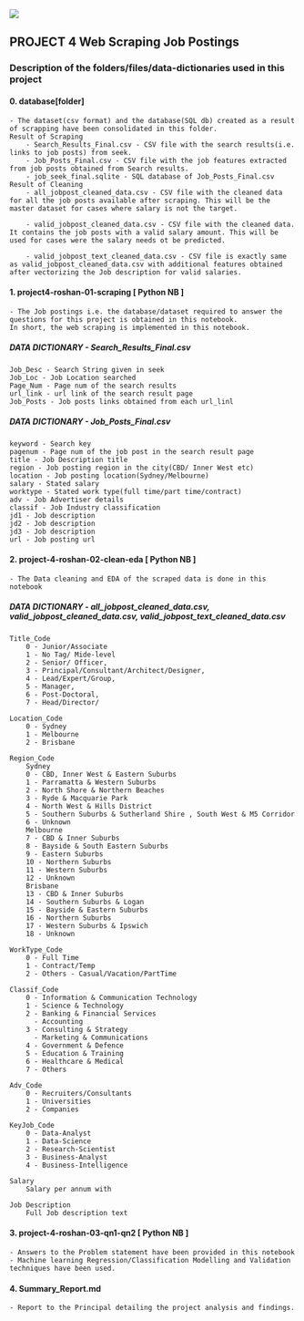 ![](https://ga-dash.s3.amazonaws.com/production/assets/logo-9f88ae6c9c3871690e33280fcf557f33.png)
## PROJECT 4 Web Scraping Job Postings

### Description of the folders/files/data-dictionaries used in this project

#### 0. database[folder]
    - The dataset(csv format) and the database(SQL db) created as a result of scrapping have been consolidated in this folder.
    Result of Scraping
        - Search_Results_Final.csv - CSV file with the search results(i.e. links to job posts) from seek.
        - Job_Posts_Final.csv - CSV file with the job features extracted from job posts obtained from Search results.
        - job_seek_final.sqlite - SQL database of Job_Posts_Final.csv
    Result of Cleaning
        - all_jobpost_cleaned_data.csv - CSV file with the cleaned data for all the job posts available after scraping. This will be the master dataset for cases where salary is not the target.
        
        - valid_jobpost_cleaned_data.csv - CSV file with the cleaned data. It contains the job posts with a valid salary amount. This will be used for cases were the salary needs ot be predicted.
        
        - valid_jobpost_text_cleaned_data.csv - CSV file is exactly same as valid_jobpost_cleaned_data.csv with additional features obtained after vectorizing the Job description for valid salaries.
        
#### 1. project4-roshan-01-scraping [ Python NB ]
    - The Job postings i.e. the database/dataset required to answer the questions for this project is obtained in this notebook.
    In short, the web scraping is implemented in this notebook.
##### DATA DICTIONARY - Search_Results_Final.csv
    Job_Desc - Search String given in seek
    Job_Loc - Job Location searched
    Page_Num - Page num of the search results
    url_link - url link of the search result page
    Job_Posts - Job posts links obtained from each url_linl
    
##### DATA DICTIONARY - Job_Posts_Final.csv
    keyword - Search key
    pagenum - Page num of the job post in the search result page
    title - Job Description title
    region - Job posting region in the city(CBD/ Inner West etc)
    location - Job posting location(Sydney/Melbourne)
    salary - Stated salary
    worktype - Stated work type(full time/part time/contract)
    adv - Job Advertiser details
    classif - Job Industry classification
    jd1 - Job description
    jd2 - Job description
    jd3 - Job description
    url - Job posting url

#### 2. project-4-roshan-02-clean-eda [ Python NB ]
    - The Data cleaning and EDA of the scraped data is done in this notebook
    

##### DATA DICTIONARY - all_jobpost_cleaned_data.csv,  valid_jobpost_cleaned_data.csv, valid_jobpost_text_cleaned_data.csv

    Title_Code
        0 - Junior/Associate 
        1 - No Tag/ Mide-level
        2 - Senior/ Officer, 
        3 - Principal/Consultant/Architect/Designer, 
        4 - Lead/Expert/Group, 
        5 - Manager, 
        6 - Post-Doctoral, 
        7 - Head/Director/

    Location_Code
        0 - Sydney
        1 - Melbourne
        2 - Brisbane

    Region_Code
        Sydney
        0 - CBD, Inner West & Eastern Suburbs
        1 - Parramatta & Western Suburbs
        2 - North Shore & Northern Beaches 
        3 - Ryde & Macquarie Park 
        4 - North West & Hills District 
        5 - Southern Suburbs & Sutherland Shire , South West & M5 Corridor 
        6 - Unknown
        Melbourne
        7 - CBD & Inner Suburbs                
        8 - Bayside & South Eastern Suburbs
        9 - Eastern Suburbs
        10 - Northern Suburbs
        11 - Western Suburbs
        12 - Unknown
        Brisbane
        13 - CBD & Inner Suburbs
        14 - Southern Suburbs & Logan
        15 - Bayside & Eastern Suburbs
        16 - Northern Suburbs
        17 - Western Suburbs & Ipswich
        18 - Unknown

    WorkType_Code
        0 - Full Time
        1 - Contract/Temp
        2 - Others - Casual/Vacation/PartTime

    Classif_Code
        0 - Information & Communication Technology
        1 - Science & Technology
        2 - Banking & Financial Services 
          - Accounting
        3 - Consulting & Strategy
          - Marketing & Communications 
        4 - Government & Defence
        5 - Education & Training
        6 - Healthcare & Medical
        7 - Others

    Adv_Code
        0 - Recruiters/Consultants
        1 - Universities
        2 - Companies

    KeyJob_Code
        0 - Data-Analyst
        1 - Data-Science
        2 - Research-Scientist
        3 - Business-Analyst
        4 - Business-Intelligence

    Salary
        Salary per annum with

    Job Description
        Full Job description text
        
#### 3. project-4-roshan-03-qn1-qn2 [ Python NB ]
    - Answers to the Problem statement have been provided in this notebook 
    - Machine learning Regression/Classification Modelling and Validation techniques have been used.

#### 4. Summary_Report.md
    - Report to the Principal detailing the project analysis and findings.